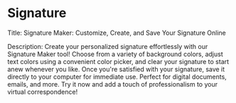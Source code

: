 # Signature

Title: Signature Maker: Customize, Create, and Save Your Signature Online

Description:
Create your personalized signature effortlessly with our Signature Maker tool! Choose from a variety of background colors, adjust text colors using a convenient color picker, and clear your signature to start anew whenever you like. Once you're satisfied with your signature, save it directly to your computer for immediate use. Perfect for digital documents, emails, and more. Try it now and add a touch of professionalism to your virtual correspondence!
